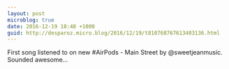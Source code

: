 ```yaml
---
layout: post
microblog: true
date: 2016-12-19 18:48 +1000
guid: http://desparoz.micro.blog/2016/12/19/t810768767613403136.html
---
```

First song listened to on new #AirPods - Main Street by @sweetjeanmusic. Sounded awesome…
